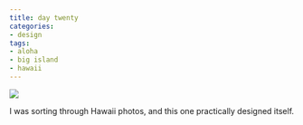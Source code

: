 ```yaml
---
title: day twenty
categories:
- design
tags:
- aloha
- big island
- hawaii
---
```


![](/blog/old-uploads/2012/03/20120312_MSM.png)

I was sorting through Hawaii photos, and this one practically designed itself.
